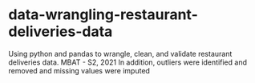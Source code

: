 # data-wrangling-restaurant-deliveries-data
Using python and pandas to wrangle, clean, and validate restaurant deliveries data. MBAT - S2, 2021
In addition, outliers were identified and removed and missing values were imputed
